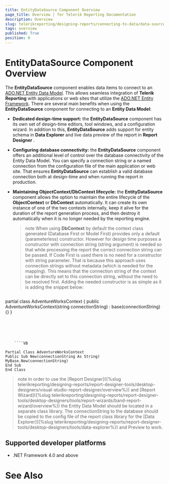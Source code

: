 ```yaml
---
title: EntityDataSource Component Overview
page_title: Overview | for Telerik Reporting Documentation
description: Overview
slug: telerikreporting/designing-reports/connecting-to-data/data-source-components/entitydatasource-component/overview
tags: overview
published: True
position: 0
---
```


# EntityDataSource Component Overview



The __EntityDataSource__ component enables data items to connect to an [ADO.NET Entity Data Model](https://docs.microsoft.com/en-us/dotnet/framework/data/adonet/entity-data-model).      	This allows seamless integration of __Telerik Reporting__ with applications or web sites that utilize      	the [ADO.NET Entity Framework](https://docs.microsoft.com/en-us/dotnet/framework/data/adonet/ef/overview). There are several main benefits when using the __EntityDataSource__      	component for connecting to an __Entity Data Model__:

*  __Dedicated design-time support:__ the __EntityDataSource__ component has its own set of design-time editors,
	tool windows, and a configuration wizard. In addition to this, __EntityDataSource__ adds support for entity schema
	in __Data Explorer__ and live data preview of the report in __Report Designer__ .

*  __Configuring database connectivity:__ the __EntityDataSource__ component offers an additional level of 
	control over the database connectivity of the Entity Data Model. You can specify a connection string or a named 
	connection from the configuration file of the main application or web site. That ensures __EntityDataSource__ can 
	establish a valid database connection both at design-time and when running the report in production.

*  __Maintaining ObjectContext/DbContext lifecycle:__ the __EntityDataSource__ component allows 
	the option to maintain the entire lifecycle of the __ObjectContext__ or __DbContext__ automatically. It can create its own
    instance of one of the two contexts internally, keep it alive for the duration of the report generation process,
    and then destroy it automatically when it is no longer needed by the reporting engine.

   >note     When using  __DbContext__  by default the context class generated (Database First or Model First) provides only a default (parameterless) constructor.      However for design time purposes a constructor with connection string (string argument) is needed so that while processing the report the correct      connection string can be passed.      If Code First is used there is no need for a constructor with string parameter.      That is because this approach uses connection strings without metadata (which is  needed for the mapping). This means that the connection string of the context can be directly set to this connection string, without the need to be resolved first.      Adding the needed constructor is as simple as it is adding the snippet below:    

	
    ````C#

partial class AdventureWorksContext
{
public AdventureWorksContext(string connectionString) : base(connectionString) {}
}
````




	
    ````VB

Partial Class AdventureWorksContext
Public Sub New(connectionString As String)
MyBase.New(connectionString)
End Sub
End Class
````




>note In order to use the [Report Designer]({%slug telerikreporting/designing-reports/report-designer-tools/desktop-designers/visual-studio-report-designer/overview%}) and [Report Wizard]({%slug telerikreporting/designing-reports/report-designer-tools/desktop-designers/tools/report-wizards/band-report-wizard/overview%})           the Entity Data Model should be located in a separate class library. The connectionString to the database should be copied to the config file of the report class           library for the [Data Explorer]({%slug telerikreporting/designing-reports/report-designer-tools/desktop-designers/tools/data-explorer%}) and Preview to work.         


## Supported developer platforms

* .NET Framework 4.0 and above             

# See Also

